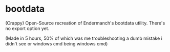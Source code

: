 # bootdata
(Crappy) Open-Source recreation of Endermanch's bootdata utility. There's no export option yet.


(Made in 5 hours, 50% of which was me troubleshooting a dumb mistake i didn't see or windows cmd being windows cmd)
